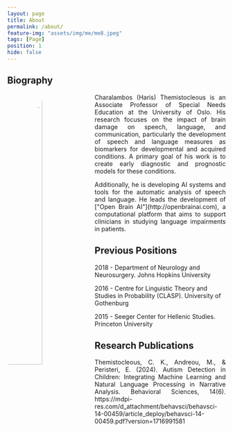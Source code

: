 ```yaml
---
layout: page
title: About
permalink: /about/
feature-img: "assets/img/me/me8.jpeg"
tags: [Page]
position: 1
hide: false
---
```

## Biography

<img style="width: 40%; float: left;border-radius:80%" src="{{base.url}}/assets/img/me/me10.jpeg" alt=" HarisThemistocleous">


<p style="text-align:justify">Charalambos (Haris) Themistocleous is an Associate Professor of Special Needs Education at the University of Oslo. His research focuses on the impact of brain damage on speech, language, and communication, particularly the development of speech and language measures as biomarkers for developmental and acquired conditions. A primary goal of his work is to create early diagnostic and prognostic models for these conditions.</p>

<p style="text-align:justify">Additionally, he is developing AI systems and tools for the automatic analysis of speech and language. He leads the development of ["Open Brain AI"](http://openbrainai.com), a computational platform that aims to support clinicians in studying language impairments in patients.</p>
 
## Previous Positions

2018 - Department of Neurology and Neurosurgery. Johns Hopkins University

2016 - Centre for Linguistic Theory and Studies in Probability (CLASP). University of Gothenburg

2015 - Seeger Center for Hellenic Studies. Princeton University

## Research Publications
<p style="text-align:justify">Themistocleous, C. K., Andreou, M., & Peristeri, E. (2024). Autism Detection in Children: Integrating Machine Learning and Natural Language Processing in Narrative Analysis. Behavioral Sciences, 14(6). https://mdpi-res.com/d_attachment/behavsci/behavsci-14-00459/article_deploy/behavsci-14-00459.pdf?version=1716991581</p>

